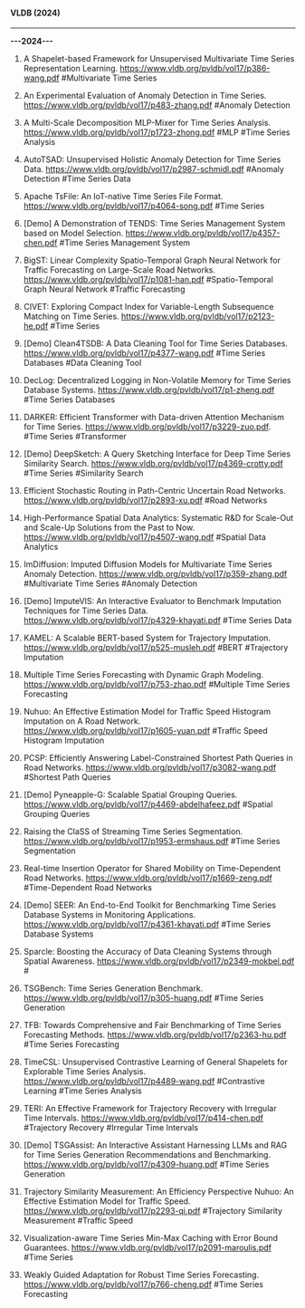 #### VLDB (2024)

* * *
**---2024---**

1. A Shapelet-based Framework for Unsupervised Multivariate Time Series Representation Learning. https://www.vldb.org/pvldb/vol17/p386-wang.pdf #Multivariate Time Series

2. An Experimental Evaluation of Anomaly Detection in Time Series. https://www.vldb.org/pvldb/vol17/p483-zhang.pdf #Anomaly Detection

3. A Multi-Scale Decomposition MLP-Mixer for Time Series Analysis. https://www.vldb.org/pvldb/vol17/p1723-zhong.pdf #MLP #Time Series Analysis

4. AutoTSAD: Unsupervised Holistic Anomaly Detection for Time Series Data. https://www.vldb.org/pvldb/vol17/p2987-schmidl.pdf #Anomaly Detection #Time Series Data

5. Apache TsFile: An IoT-native Time Series File Format. https://www.vldb.org/pvldb/vol17/p4064-song.pdf #Time Series

6. [Demo] A Demonstration of TENDS: Time Series Management System based on Model Selection. https://www.vldb.org/pvldb/vol17/p4357-chen.pdf #Time Series Management System

7. BigST: Linear Complexity Spatio-Temporal Graph Neural Network for Traffic Forecasting on Large-Scale Road Networks. https://www.vldb.org/pvldb/vol17/p1081-han.pdf #Spatio-Temporal Graph Neural Network #Traffic Forecasting

8. CIVET: Exploring Compact Index for Variable-Length Subsequence Matching on Time Series. https://www.vldb.org/pvldb/vol17/p2123-he.pdf #Time Series

9. [Demo] Clean4TSDB: A Data Cleaning Tool for Time Series Databases. https://www.vldb.org/pvldb/vol17/p4377-wang.pdf #Time Series Databases #Data Cleaning Tool

10. DecLog: Decentralized Logging in Non-Volatile Memory for Time Series Database Systems. https://www.vldb.org/pvldb/vol17/p1-zheng.pdf #Time Series Databases

11. DARKER: Efficient Transformer with Data-driven Attention Mechanism for Time Series. https://www.vldb.org/pvldb/vol17/p3229-zuo.pdf. #Time Series #Transformer

12. [Demo] DeepSketch: A Query Sketching Interface for Deep Time Series Similarity Search. https://www.vldb.org/pvldb/vol17/p4369-crotty.pdf #Time Series #Similarity Search

13. Efficient Stochastic Routing in Path-Centric Uncertain Road Networks. https://www.vldb.org/pvldb/vol17/p2893-xu.pdf #Road Networks

14. High-Performance Spatial Data Analytics: Systematic R&D for Scale-Out and Scale-Up Solutions from the Past to Now. https://www.vldb.org/pvldb/vol17/p4507-wang.pdf #Spatial Data Analytics

15. ImDiffusion: Imputed Diffusion Models for Multivariate Time Series Anomaly Detection. https://www.vldb.org/pvldb/vol17/p359-zhang.pdf #Multivariate Time Series #Anomaly Detection

16. [Demo] ImputeVIS: An Interactive Evaluator to Benchmark Imputation Techniques for Time Series Data. https://www.vldb.org/pvldb/vol17/p4329-khayati.pdf #Time Series Data

17. KAMEL: A Scalable BERT-based System for Trajectory Imputation. https://www.vldb.org/pvldb/vol17/p525-musleh.pdf #BERT #Trajectory Imputation 

18. Multiple Time Series Forecasting with Dynamic Graph Modeling. https://www.vldb.org/pvldb/vol17/p753-zhao.pdf #Multiple Time Series Forecasting

19. Nuhuo: An Effective Estimation Model for Traffic Speed Histogram Imputation on A Road Network. https://www.vldb.org/pvldb/vol17/p1605-yuan.pdf #Traffic Speed Histogram Imputation

20. PCSP: Efficiently Answering Label-Constrained Shortest Path Queries in Road Networks. https://www.vldb.org/pvldb/vol17/p3082-wang.pdf #Shortest Path Queries

21. [Demo] Pyneapple-G: Scalable Spatial Grouping Queries. https://www.vldb.org/pvldb/vol17/p4469-abdelhafeez.pdf #Spatial Grouping Queries

22. Raising the ClaSS of Streaming Time Series Segmentation. https://www.vldb.org/pvldb/vol17/p1953-ermshaus.pdf #Time Series Segmentation

23. Real-time Insertion Operator for Shared Mobility on Time-Dependent Road Networks. https://www.vldb.org/pvldb/vol17/p1669-zeng.pdf #Time-Dependent Road Networks

24. [Demo] SEER: An End-to-End Toolkit for Benchmarking Time Series Database Systems in Monitoring Applications. https://www.vldb.org/pvldb/vol17/p4361-khayati.pdf #Time Series Database Systems

25. Sparcle: Boosting the Accuracy of Data Cleaning Systems through Spatial Awareness. https://www.vldb.org/pvldb/vol17/p2349-mokbel.pdf #

26. TSGBench: Time Series Generation Benchmark. https://www.vldb.org/pvldb/vol17/p305-huang.pdf #Time Series Generation

27. TFB: Towards Comprehensive and Fair Benchmarking of Time Series Forecasting Methods. https://www.vldb.org/pvldb/vol17/p2363-hu.pdf #Time Series Forecasting

28. TimeCSL: Unsupervised Contrastive Learning of General Shapelets for Explorable Time Series Analysis. https://www.vldb.org/pvldb/vol17/p4489-wang.pdf #Contrastive Learning #Time Series Analysis

29. TERI: An Effective Framework for Trajectory Recovery with Irregular Time Intervals. https://www.vldb.org/pvldb/vol17/p414-chen.pdf #Trajectory Recovery #Irregular Time Intervals

30. [Demo] TSGAssist: An Interactive Assistant Harnessing LLMs and RAG for Time Series Generation Recommendations and Benchmarking. https://www.vldb.org/pvldb/vol17/p4309-huang.pdf #Time Series Generation

31. Trajectory Similarity Measurement: An Efficiency Perspective Nuhuo: An Effective Estimation Model for Traffic Speed. https://www.vldb.org/pvldb/vol17/p2293-qi.pdf #Trajectory Similarity Measurement #Traffic Speed

32. Visualization-aware Time Series Min-Max Caching with Error Bound Guarantees. https://www.vldb.org/pvldb/vol17/p2091-maroulis.pdf #Time Series

33. Weakly Guided Adaptation for Robust Time Series Forecasting. https://www.vldb.org/pvldb/vol17/p766-cheng.pdf #Time Series Forecasting